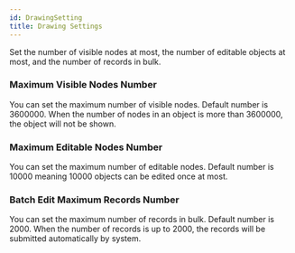 ```yaml
---
id: DrawingSetting
title: Drawing Settings
---
```

Set the number of visible nodes at most, the number of editable objects at most, and the number of records in bulk.

### Maximum Visible Nodes Number

You can set the maximum number of visible nodes. Default number is 3600000. When the number of nodes in an object is more than 3600000, the object will not be shown.

### Maximum Editable Nodes Number

You can set the maximum number of editable nodes. Default number is 10000 meaning 10000 objects can be edited once at most.

### Batch Edit Maximum Records Number

You can set the maximum number of records in bulk. Default number is 2000. When the number of records is up to 2000, the records will be submitted automatically by system.
